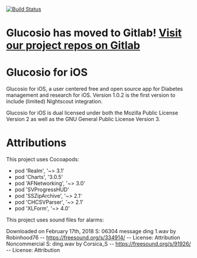 [![Build Status](https://travis-ci.org/Glucosio/glucosio-ios.svg?branch=develop)](https://travis-ci.org/Glucosio/glucosio-ios)

# Glucosio has moved to Gitlab! [Visit our project repos on Gitlab](https://gitlab.com/glucosio)

# Glucosio for iOS

Glucosio for iOS, a user centered free and open source app for Diabetes management and research for iOS.  Version 1.0.2 is the first version to include (limited) Nightscout integration.

Glucosio for iOS is dual licensed under both the Mozilla Public License Version 2 as well as the GNU General Public License Version 3.

# Attributions

This project uses Cocoapods:

* pod 'Realm', '~> 3.1'
* pod 'Charts', '3.0.5'
* pod 'AFNetworking', '~> 3.0'
* pod 'SVProgressHUD'
* pod 'SSZipArchive', '~> 2.1'
* pod 'CHCSVParser', '~> 2.1'
* pod 'XLForm', '~> 4.0'

This project uses sound files for alarms:

Downloaded on February 17th, 2018
     S: 06304 message ding 1.wav by Robinhood76 -- https://freesound.org/s/334914/ -- License: Attribution Noncommercial
     S: ding.wav by Corsica_S -- https://freesound.org/s/91926/ -- License: Attribution
